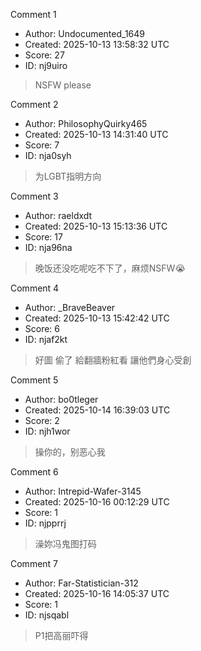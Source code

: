 Comment 1

- Author: Undocumented_1649
- Created: 2025-10-13 13:58:32 UTC
- Score: 27
- ID: nj9uiro

> NSFW please

Comment 2

- Author: PhilosophyQuirky465
- Created: 2025-10-13 14:31:40 UTC
- Score: 7
- ID: nja0syh

> 为LGBT指明方向

Comment 3

- Author: raeldxdt
- Created: 2025-10-13 15:13:36 UTC
- Score: 17
- ID: nja96na

> 晚饭还没吃呢吃不下了，麻烦NSFW😭

Comment 4

- Author: _BraveBeaver
- Created: 2025-10-13 15:42:42 UTC
- Score: 6
- ID: njaf2kt

> 好圖 偷了 給翻牆粉紅看 讓他們身心受創

Comment 5

- Author: bo0tleger
- Created: 2025-10-14 16:39:03 UTC
- Score: 2
- ID: njh1wor

> 操你的，别恶心我

Comment 6

- Author: Intrepid-Wafer-3145
- Created: 2025-10-16 00:12:29 UTC
- Score: 1
- ID: njpprrj

> 澡妳冯鬼图打码

Comment 7

- Author: Far-Statistician-312
- Created: 2025-10-16 14:05:37 UTC
- Score: 1
- ID: njsqabl

> P1把高丽吓得
